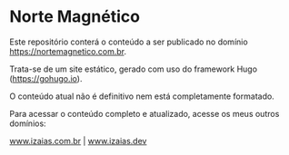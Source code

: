 # Norte Magnético
Este repositório conterá o conteúdo a ser publicado no domínio https://nortemagnetico.com.br.

Trata-se de um site estático, gerado com uso do framework Hugo (https://gohugo.io).

O conteúdo atual não é definitivo nem está completamente formatado.

Para acessar o conteúdo completo e atualizado, acesse os meus outros domínios:

www.izaias.com.br | www.izaias.dev 
